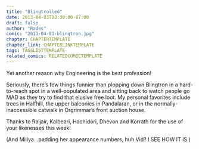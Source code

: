 ```yaml
---
title: "Blingtrolled"
date: 2013-04-03T08:30:00-07:00
draft: false
author: "Rades"
comic: "2013-04-03-blingtron.jpg"
chapter: CHAPTERTEMPLATE
chapter_link: CHAPTERLINKTEMPLATE
tags: TAGSLISTTEMPLATE
related_comics: RELATEDCOMICTEMPLATE
---
```


Yet another reason why Engineering is the best profession!


Seriously, there’s few things funnier than plopping down Blingtron in a hard-to-reach spot in a well-populated area and sitting back to watch people go MAD as they try to find that elusive free loot. My personal favorites include trees in Halfhill, the upper balconies in Pandalaran, or in the normally-inaccessible catwalk in Orgrimmar’s front auction house.


Thanks to Raijair, Kalbeari, Hachidori, Dhevon and Korrath for the use of your likenesses this week!


(And Millya…padding her appearance numbers, huh Vid? I SEE HOW IT IS.)

